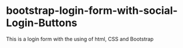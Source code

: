 # bootstrap-login-form-with-social-Login-Buttons
This is a login form with the using of html, CSS and Bootstrap
